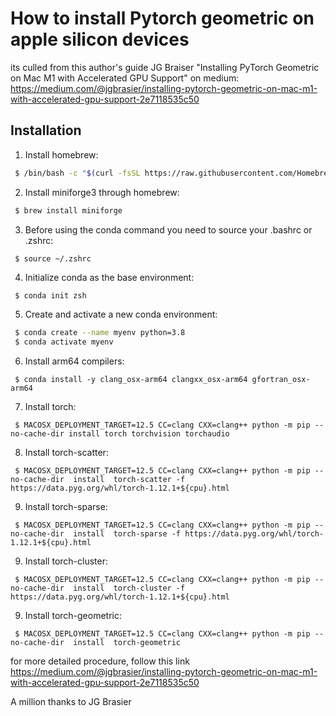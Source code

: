 # How to install Pytorch geometric on apple silicon devices
its culled from this author's guide
JG Braiser "Installing PyTorch Geometric on Mac M1 with Accelerated GPU Support"
on medium:
https://medium.com/@jgbrasier/installing-pytorch-geometric-on-mac-m1-with-accelerated-gpu-support-2e7118535c50


## Installation
1. Install homebrew:
```bash
 $ /bin/bash -c "$(curl -fsSL https://raw.githubusercontent.com/Homebrew/install/HEAD/install.sh)"
```

2. Install miniforge3 through homebrew:
```bash
 $ brew install miniforge
 ```

3. Before using the conda command you need to source your .bashrc or .zshrc:
```bash
 $ source ~/.zshrc
```

4. Initialize conda as the base environment:
```
 $ conda init zsh
```

5. Create and activate a new conda environment:
```bash
 $ conda create --name myenv python=3.8
 $ conda activate myenv
 ```

6. Install arm64 compilers:
```
 $ conda install -y clang_osx-arm64 clangxx_osx-arm64 gfortran_osx-arm64
```

7. Install torch:
```
 $ MACOSX_DEPLOYMENT_TARGET=12.5 CC=clang CXX=clang++ python -m pip --no-cache-dir install torch torchvision torchaudio
```

8. Install torch-scatter:
```
 $ MACOSX_DEPLOYMENT_TARGET=12.5 CC=clang CXX=clang++ python -m pip --no-cache-dir  install  torch-scatter -f https://data.pyg.org/whl/torch-1.12.1+${cpu}.html
```

9. Install  torch-sparse:
```
 $ MACOSX_DEPLOYMENT_TARGET=12.5 CC=clang CXX=clang++ python -m pip --no-cache-dir  install  torch-sparse -f https://data.pyg.org/whl/torch-1.12.1+${cpu}.html
```

9. Install  torch-cluster:
```
 $ MACOSX_DEPLOYMENT_TARGET=12.5 CC=clang CXX=clang++ python -m pip --no-cache-dir  install  torch-cluster -f https://data.pyg.org/whl/torch-1.12.1+${cpu}.html
```

9. Install  torch-geometric:
```
 $ MACOSX_DEPLOYMENT_TARGET=12.5 CC=clang CXX=clang++ python -m pip --no-cache-dir  install  torch-geometric
```

 for more detailed procedure, follow this link
 https://medium.com/@jgbrasier/installing-pytorch-geometric-on-mac-m1-with-accelerated-gpu-support-2e7118535c50

 A million thanks to JG Brasier
